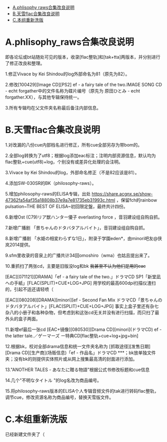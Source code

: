 - [A.phlisophy raws合集改良说明](#Aphlisophy_raws合集改良说明)
- [B.天雪flac合集改良说明](#B天雪flac合集改良说明)
- [C.本组重新洗版](#C本组重新洗版)

# A.phlisophy_raws合集改良说明

即各论坛或bt站随处可见的版本，收录[flac整轨]和[tak+tta]两版本，并分别进行了修正改良和整理。

1.修正Vivace by Kei Shindou的log外部命名为81（原先为82）。

2.修改[100429][Image CD][PS2] ef - a fairy tale of the two.IMAGE SONG CD - echt forgather中的文件名称为碟片编号（原先为 原田ひとみ - echt forgather.XX），与其他专辑保持统一。

3.所有专辑均在父文件夹名称最后备注内部信息。

# B.天雪flac合集改良说明

1.对改漏的八份cue内部档名进行修正，所有cue全部另存为带bom的。

2.全部log转换为了utf8；根据log添加eac标注；注明内部资源信息，默认均为flac整轨+cue(utf8)+log，个别没有或差异化处理的会注明。

3.Vivace by Kei Shindou的log，外部命名修正（不是82应该是81）。

4.添加SW-030SR的BK（philosophy-raws）。

5.增加philosophy-raws的ELISA专辑，出处 https://share.acgnx.se/show-47362fa54af35a18808b37e9a7e81735eb31993c.html 
，保留fch的rainbow pulsation~THE BEST OF ELISA~初回限定盤，最终共计四份。

6.新增Ost (C79)リア獣ハンター優子 everlasting force ，音羽建设组自购自抓。

7.新增广播剧 「景ちゃんのドタバタアルバイト」，音羽建设组自购自抓。

8.新增广播剧 「水姫の相変わらずな1日」，附录于学園eden*，由minori吧友@侠岚2014提供。

9.sfm里收录的音泉上的广播共计34回omoshiro（wma）也姑且提出来了。

10.重抓扫了两张cd，主要是旧版没log和bk ~~我甚至不认为他们是用的eac~~

[EAC][071121][DRAMA]「ef - a fairy tale of the two.」ドラマCD SP1「新堂凪への手紙」[FLAC(SPLIT)+CUE+LOG+JPG]
用学校的最高600dpi扫描仪渣扫的，引起不适还请轻喷（

[EAC][080208][DRAMA][minori][ef - Second Fan Mix ドラマCD「景ちゃんのドタバタアルバイト」[FLAC(SPLIT)+CUE+LOG+JPG]
事实上盒子里还有杂七杂八的小册子和各种杂物，但考虑到和这张cd无关并没有进行扫描，而只扫了最外头的盒子两面。

11.新增ef最后一张cd
[EAC+镜像][080530][Drama CD]\[minori\](ドラマCD) ef - the latter tale.／ゲーマーズ ー特典CD[flac整轨+cue+log+jpg+bin]

12.根据bk，校对全部drama信息和统一文件夹名称为
[抓取途径][发售日期][Drama CD]\[生产商\](场贩信息)「ef - 作品名」ドラマCD ***；bk放单独文件夹；没有bk的则提供实体照片或从网上搜集最高清的封面进行添加。

13."ANOTHER TALES - あなたに贈る物語"根据公式书修改标题和cue信息

14.几个"不明なタイトル "的log名改为商品编号。

15.将philosophy-raws版本的ELISA个人专辑音频文件的tak进行转码flac整轨，调节cue，修改资源名称为商品编号，替换天雪版文件。

# C.本组重新洗版

已经新建文件夹了（
